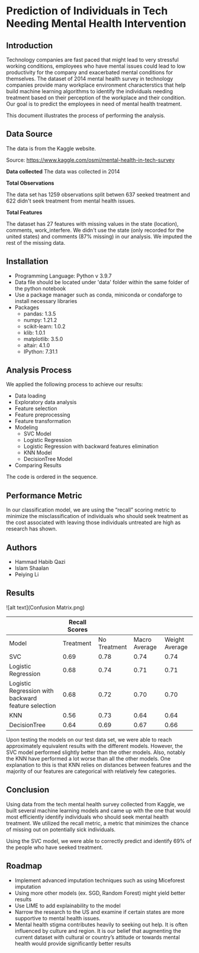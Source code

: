 # Prediction of Individuals in Tech Needing Mental Health Intervention

## Introduction

Technology companies are fast paced that might lead to very stressful working conditions, employees who have mental issues could lead to low productivity for the company and exacerbated mental conditions for themselves. The dataset of 2014 mental health survey in technology companies provide many workplace environment characterstics that help build machine learning algorithms to identify the individuals needing treatment based on their perception of the workplace and their condition. Our goal is to predict the employees in need of mental health treatment.

This document illustrates the process of performing the analysis.

## Data Source

The data is from the Kaggle website.

Source: https://www.kaggle.com/osmi/mental-health-in-tech-survey

**Data collected**
The data was collected in 2014

**Total Observations**

The data set has 1259 observations split betwen 637 seeked treatment and 622 didn't seek treatment from mental health issues.

**Total Features**

The dataset has 27 features with  missing values in the state (location), comments, work_interfere. We didn't use the state (only recorded for the united states) and comments (87% missing) in our analysis. We imputed the rest of the missing data.

## Installation

- Programming Language: Python v 3.9.7
- Data file should be located under 'data' folder within the same folder of the python notebook
- Use a package manager such as conda, miniconda or condaforge to install necessary libraries
- Packages
  - pandas: 1.3.5
  - numpy: 1.21.2
  - scikit-learn: 1.0.2
  - klib: 1.0.1
  - matplotlib: 3.5.0
  - altair: 4.1.0
  - IPython: 7.31.1

## Analysis Process

We applied the following process to achieve our results:

- Data loading
- Exploratory data analysis
- Feature selection
- Feature preprocessing
- Feature transformation
- Modeling
  - SVC Model
  - Logistic Regression
  - Logistic Regression with backward features elimination
  - KNN Model
  - DecisionTree Model
- Comparing Results

The code is ordered in the sequence.

## Performance Metric

In our classification model, we are using the “recall” scoring metric to minimize the misclassification of individuals who should seek treatment as the cost associated with leaving those individuals untreated are high as research has shown.

## Authors

- Hammad Habib Qazi
- Islam Shaalan
- Peiying Li

## Results

![alt text](Confusion Matrix.png)

|  | Recall Scores |  |  |  |
|---|---|---|---|---|
| Model | Treatment | No Treatment | Macro Average | Weight Average |
| SVC | 0.69 | 0.78 | 0.74 | 0.74 |
| Logistic Regression | 0.68 | 0.74 | 0.71 | 0.71 |
| Logistic Regression with backward feature selection | 0.68 | 0.72 | 0.70 | 0.70 |
| KNN | 0.56 | 0.73 | 0.64 | 0.64 |
| DecisionTree | 0.64 | 0.69 | 0.67 | 0.66 |

Upon testing the models on our test data set, we were able to reach approximately equivalent results with the different models. However, the SVC model performed slightly better than the other models. Also, notably the KNN have performed a lot worse than all the other models. One explanation to this is that KNN relies on distances between features and the majority of our features are categorical with relatively few categories.

## Conclusion

Using data from the tech mental health survey collected from Kaggle, we built several machine learning models and came up with the one that would most efficiently identify individuals who should seek mental health treatment. We utilized the recall metric, a metric that minimizes the chance of missing out on potentially sick individuals.

Using the SVC model, we were able to correctly predict and identify 69% of the people who have seeked treatment.

## Roadmap

- Implement advanced imputation techniques such as using Miceforest imputation
- Using more other models (ex. SGD, Random Forest) might yield better results 
- Use LIME to add explainability to the model
- Narrow the research to the US and examine if certain states are more supportive to mental health issues.
- Mental health stigma contributes heavily to seeking out help. It is often influenced by culture and region. It is our belief that augmenting the current dataset with cultural or country’s attitude or towards mental health would provide significantly better results
